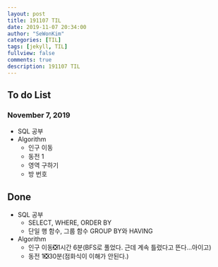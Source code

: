 ```yaml
---
layout: post
title: 191107 TIL
date: 2019-11-07 20:34:00
author: "SeWonKim"
categories: [TIL]
tags: [jekyll, TIL]
fullview: false
comments: true
description: 191107 TIL
---
```


## To do List

### November 7, 2019

- SQL 공부
- Algorithm
    - 인구 이동
    - 동전 1
    - 영역 구하기
    - 방 번호


## Done

- SQL 공부
    - SELECT, WHERE, ORDER BY
    - 단일 행 함수, 그룹 함수 GROUP BY와 HAVING
- Algorithm
    - 인구 이동❎1시간 6분(BFS로 풀었다. 근데 계속 틀렸다고 뜬다...아이고)
    - 동전 1❎30분(점화식이 이해가 안된다.)
